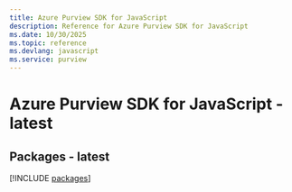 ```yaml
---
title: Azure Purview SDK for JavaScript
description: Reference for Azure Purview SDK for JavaScript
ms.date: 10/30/2025
ms.topic: reference
ms.devlang: javascript
ms.service: purview
---
```

# Azure Purview SDK for JavaScript - latest
## Packages - latest
[!INCLUDE [packages](purview-index.md)]